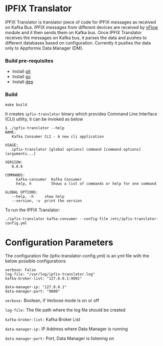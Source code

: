 # IPFIX Translator

IPFIX Translator is translator piece of code for IPFIX messages as received on Kafka Bus.
IPFIX messages from different devices are received by [vFlow](https://github.com/VerizonDigital/vflow) module and it then sends them on Kafka bus.
Once IPFIX Translator receives the messages on Kafka bus, it parses the data and pushes to different databases based on configuration. Currently it pushes the data only to Appformix Data Manager (DM).

### Build pre-requisites
- Install [git](https://www.atlassian.com/git/tutorials/install-git)
- Install [go](https://golang.org/doc/install)
- Install [dep](https://github.com/golang/dep)

### Build
```
make build
```
It creates ```ipfix-translator``` binary which provides Command Line Interface (CLI) utility, it can be invoked as below
```
$ ./ipfix-translator --help
NAME:
   Kafka Consumer CLI - A new cli application

USAGE:
   ipfix-translator [global options] command [command options] [arguments...]

VERSION:
   0.0.0

COMMANDS:
     kafka-consumer  Kafka Consumer
     help, h         Shows a list of commands or help for one command

GLOBAL OPTIONS:
   --help, -h     show help
   --version, -v  print the version
```

To run the IPFIX Translator:
```
./ipfix-translator kafka-consumer --config-file /etc/ipfix-translator-config.yml
```
# Configuration Parameters
The configuration file (ipfix-translator-config.yml) is an yml file with the below possible configurations
```
verbose: False
log-file: "/var/log/ipfix-translator.log"
kafka-broker-list: "127.0.0.1:9092"

data-manager-ip: "127.0.0.1"
data-manager-port: "9000"
```
```verbose:``` Boolean, if Verbose mode is on or off

```log-file:``` The file path where the log file should be created

```kafka-broker-list:``` Kafka Broker List

```data-manager-ip:``` IP Address where Data Manager is running

```data-manager-port:``` Port, Data Manager is listening on

